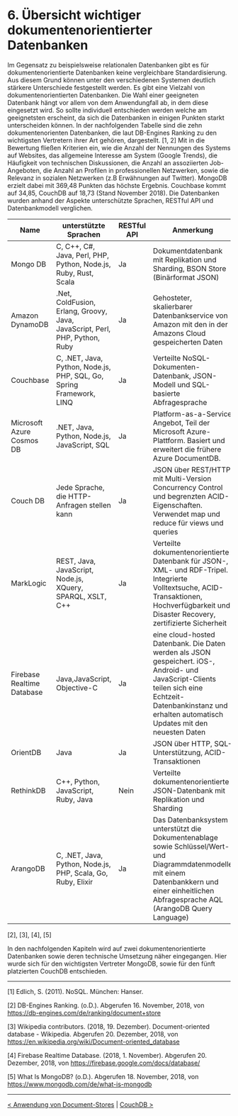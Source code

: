 # 6. Übersicht wichtiger dokumentenorientierter Datenbanken

Im Gegensatz zu beispielsweise relationalen Datenbanken gibt es für dokumentenorientierte Datenbanken keine vergleichbare Standardisierung. Aus diesem Grund können unter den verschiedenen Systemen deutlich stärkere Unterschiede festgestellt werden. Es gibt eine Vielzahl von dokumentenorientierten Datenbanken. Die Wahl einer geeigneten Datenbank hängt vor allem von dem Anwendungfall ab, in dem diese eingesetzt wird. So sollte individuell entschieden werden welche am geeignetsten erscheint, da sich die Datenbanken in einigen Punkten starkt unterscheiden können. In der nachfolgenden Tabelle sind die zehn dokumentenorienten Datenbanken, die laut DB-Engines Ranking zu den wichtigsten Vertretern ihrer Art gehören, dargestellt. [1, 2] Mit in die Bewertung fließen Kriterien ein, wie die Anzahl der Nennungen des Systems auf Websites, das allgemeine Interesse am System (Google Trends), die Häufigkeit von technischen Diskussionen, die Anzahl an assoziierten Job-Angeboten, die Anzahl an Profilen in professionellen Netzwerken, sowie die Relevanz in sozialen Netzwerken (z.B Erwähnungen auf Twitter). MongoDB erzielt dabei mit 369,48 Punkten das höchste Ergebnis. Couchbase kommt auf 34,85, CouchDB auf 18,73 (Stand November 2018). Die Datenbanken wurden anhand der Aspekte unterschützte Sprachen, RESTful API und Datenbankmodell verglichen. 


| Name | unterstützte Sprachen| RESTful API| Anmerkung | Datenbankmodell |
|------|------------------|------------	| ------------|------------------|
| Mongo DB  | C, C++, C#, Java, Perl, PHP, Python, Node.js, Ruby, Rust, Scala   | Ja	| Dokumentdatenbank mit Replikation und Sharding, BSON Store (Binärformat JSON)| Document Store |
|Amazon DynamoDB |.Net, ColdFusion, Erlang, Groovy, Java, JavaScript, Perl, PHP, Python, Ruby |Ja | Gehosteter, skalierbarer Datenbankservice von Amazon mit den in der Amazons Cloud gespeicherten Daten | Document Store, Key-Value Store |
|Couchbase |C, .NET, Java, Python, Node.js, PHP, SQL, Go, Spring Framework, LINQ |Ja | Verteilte NoSQL-Dokumenten-Datenbank, JSON-Modell und SQL-basierte Abfragesprache| Document Store |
|Microsoft Azure Cosmos DB |	.NET, Java, Python, Node.js, JavaScript, SQL | Ja | Platform-as-a-Service Angebot, Teil der Microsoft Azure-Plattform. Basiert und erweitert die frühere Azure DocumentDB. | Document Store,  Key-Value Store, Graph DBMS, Wide Colum Store |
| Couch DB |Jede Sprache, die HTTP-Anfragen stellen kann | Ja  | JSON über REST/HTTP mit Multi-Version Concurrency Control und begrenzten ACID-Eigenschaften. Verwendet map und reduce für views und queries | Document Store |
|MarkLogic |REST, Java, JavaScript, Node.js, XQuery, SPARQL, XSLT, C++ | Ja |Verteilte dokumentenorientierte Datenbank für JSON-, XML- und RDF-Tripel. Integrierte Volltextsuche, ACID-Transaktionen, Hochverfügbarkeit und Disaster Recovery, zertifizierte Sicherheit | Document Store, Native XML DBMS, RDF Store, Search Engine |
|Firebase Realtime Database | 	Java,JavaScript, Objective-C| Ja |eine cloud-hosted Datenbank. Die Daten werden als JSON gespeichert.  iOS-, Android- und JavaScript-Clients teilen sich eine Echtzeit-Datenbankinstanz und erhalten automatisch Updates mit den neuesten Daten  | Document Store |
|OrientDB |Java | Ja | JSON über HTTP, SQL-Unterstützung, ACID-Transaktionen |  Document Store,  Key-Value Store, Graph DBMS |
|RethinkDB |C++, Python, JavaScript, Ruby, Java | Nein | Verteilte dokumentenorientierte JSON-Datenbank mit Replikation und Sharding | Document Store |
|ArangoDB |C, .NET, Java, Python, Node.js, PHP, Scala, Go, Ruby, Elixir | Ja | Das Datenbanksystem unterstützt die Dokumentenablage sowie Schlüssel/Wert- und Diagrammdatenmodelle mit einem Datenbankkern und einer einheitlichen Abfragesprache AQL (ArangoDB Query Language) | Document Store,  Key-Value Store, Graph DBMS |

[2], [3], [4], [5]

In den nachfolgenden Kapiteln wird auf zwei dokumentenorientierte Datenbanken sowie deren technische Umsetzung näher eingegangen. Hier wurde sich für den wichtigsten Vertreter MongoDB, sowie für den fünft platzierten CouchDB entschieden. 

---

[1] Edlich, S. (2011). NoSQL. München: Hanser.

[2] DB-Engines Ranking. (o.D.). Abgerufen 16. November, 2018, von https://db-engines.com/de/ranking/document+store

[3] Wikipedia contributors. (2018, 19. Dezember). Document-oriented database - Wikipedia. Abgerufen 20. Dezember, 2018, von https://en.wikipedia.org/wiki/Document-oriented_database

[4] Firebase Realtime Database. (2018, 1. November). Abgerufen 20. Dezember, 2018, von https://firebase.google.com/docs/database/

[5] What Is MongoDB? (o.D.). Abgerufen 18. November, 2018, von https://www.mongodb.com/de/what-is-mongodb

---

[< Anwendung von Document-Stores](07_Anwendung-von-DocumentStores.md)		|   [CouchDB >](09_CouchDB.md)



